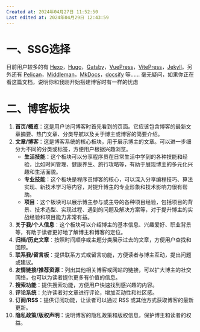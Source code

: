 ```yaml
---
Created at: 2024年04月27日 11:52:50
Last edited at: 2024年04月29日 12:43:59
---
```

# 一、SSG选择
目前用户较多的有 [Hexo](https://hexo.io/zh-cn/)，[Hugo](https://gohugo.io/)，[Gatsby](https://www.gatsbyjs.com/)，[VuePress](https://vuepress.vuejs.org/zh/)，[VitePress](https://vitepress.dev/zh/)，[Jekyll](https://jekyllrb.com/)。另外还有 [Pelican](https://getpelican.com/)，[Middleman](https://middlemanapp.com/)，[MkDocs](https://www.mkdocs.org/)，[docsify](https://docsify.js.org/#/) 等……
毫无疑问，如果你正在看这篇文档，说明你和我刚开始搭建博客时有一样的忧虑
# 二、博客板块
1. **首页/概览**：这是用户访问博客时首先看到的页面。它应该包含博客的最新文章摘要、热门文章、分类导航以及关于博主或博客的简要介绍。
2. **文章/博客**：这是博客系统的核心板块，用于展示博主的文章。可以进一步细分为不同的分类或标签，方便用户根据兴趣浏览。
	- **生活技能**：这个板块可以分享程序员在日常生活中学到的各种技能和经验，比如时间管理、健康养生、旅行攻略等，有助于展现博主的多元化兴趣和生活面貌。
	- **专业技能**：这个板块是程序员博客的核心，可以深入分享编程技巧、算法实现、新技术学习等内容，对提升博主的专业形象和技术影响力很有帮助。
	- **项目**：这个板块可以展示博主参与或主导的各种项目经验，包括项目的背景、技术选型、实现过程、遇到的问题及解决方案等，对于提升博主的实战经验和项目能力非常有益。
3. **关于我/个人信息**：这个板块可以介绍博主的基本信息、兴趣爱好、职业背景等，有助于读者更好地了解博主和博客的定位。
4. **归档/历史文章**：按照时间顺序或主题分类展示过去的文章，方便用户查找和回顾。
5. **联系我/留言板**：提供联系方式或留言功能，方便读者与博主互动，提出问题或建议。
6. **友情链接/推荐资源**：列出其他相关博客或网站的链接，可以扩大博主的社交网络，也可以为读者提供更多有价值的信息。
7. **搜索功能**：提供搜索功能，方便用户快速找到感兴趣的内容。
8. **评论系统**：允许读者对文章进行评论，增加互动性和社区感。
9. **订阅/RSS**：提供订阅功能，让读者可以通过 RSS 或其他方式获取博客的最新更新。
10. **隐私政策/版权声明**：说明博客的隐私政策和版权信息，保护博主和读者的权益。